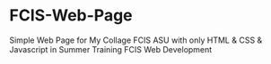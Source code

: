 # FCIS-Web-Page
 Simple Web Page for My Collage FCIS ASU with only HTML & CSS & Javascript 
 in Summer Training FCIS Web Development 
 
